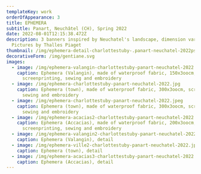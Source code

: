 ```yaml
---
templateKey: work
orderOfAppearance: 3
title: EPHEMERA
subtitle: Panart, Neuchâtel (CH), Spring 2022
date: 2022-08-01T12:15:38.472Z
description: 3 banners inspired by Neuchatel's landscape, dimension variable,
  Pictures by Thalles Piaget
thumbnail: /img/ephemera-detail-charlottestuby-.panart-neuchatel-2022psd.jpg
decorativeForm: /img/gentiane.svg
images:
  - image: /img/ephemera-valangin-charlottestuby-panart-neuchatel-2022.jpg
    caption: Ephemera (Valangin), made of waterproof fabric, 150x3oocm,
      screenprinting, sewing and embroidery
  - image: /img/ephemera-charlottestuby-panart-neuchatel-2022.jpg
    caption: Ephemera (town), made of waterproof fabric, 300x3oocm, screenprinting,
      sewing and embroidery
  - image: /img/ephemera-charlottestuby-panart-neuchatel-2022.jpeg
    caption: Ephemera (town), made of waterproof fabric, 300x3oocm, screenprinting,
      sewing and embroidery
  - image: /img/ephemera-acacias2-charlottestuby-panart-neuchatel-2022.jpg
    caption: Ephemera (Accacias), made of waterproof fabric, 200x3oocm,
      screenprinting, sewing and embroidery
  - image: /img/ephemera-valangin2-charlottestuby-panart-neuchatel-2022.jpg
    caption: Ephemera (Valangin), detail
  - image: /img/ephemera-ville2-charlottestuby-panart-neuchatel-2022.jpg
    caption: Ephemera (town), detail
  - image: /img/ephemera-acacias3-charlottestuby-panart-neuchatel-2022.jpg
    caption: Ephemera (Accacias), detail
---
```

